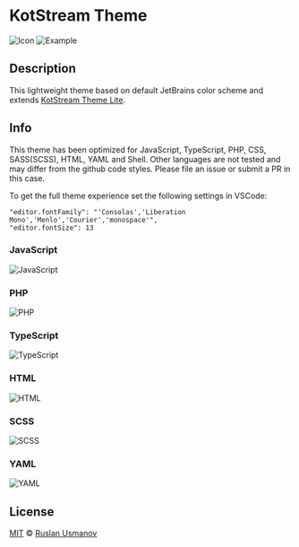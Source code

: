 # KotStream Theme

![Icon](https://raw.githubusercontent.com/owlruslan/kot-stream-theme-vscode/master/icon.png "Icon")
![Example](https://raw.githubusercontent.com/owlruslan/kot-stream-theme-vscode/master/example.png "Example")

## Description
This lightweight theme based on default JetBrains color scheme and extends 
[KotStream Theme Lite](https://github.com/owlruslan/kot-stream-theme-lite-vscode).

## Info
This theme has been optimized for JavaScript, TypeScript, PHP, CSS, SASS(SCSS), HTML, YAML and Shell. Other languages are not tested and may differ from the github code styles. Please file an issue or submit a PR in this case.

To get the full theme experience set the following settings in VSCode:     
```
"editor.fontFamily": "'Consolas','Liberation Mono','Menlo','Courier','monospace'",
"editor.fontSize": 13
```

### JavaScript
![JavaScript](https://raw.githubusercontent.com/owlruslan/kot-stream-theme-vscode/master/javascript.png "JavaScript")

### PHP
![PHP](https://raw.githubusercontent.com/owlruslan/kot-stream-theme-vscode/master/php.png "PHP")

### TypeScript
![TypeScript](https://raw.githubusercontent.com/owlruslan/kot-stream-theme-vscode/master/typescript.png "TypeScript")

### HTML
![HTML](https://raw.githubusercontent.com/owlruslan/kot-stream-theme-vscode/master/html.png "HTML")

### SCSS
![SCSS](https://raw.githubusercontent.com/owlruslan/kot-stream-theme-vscode/master/scss.png "SCSS")

### YAML
![YAML](https://raw.githubusercontent.com/owlruslan/kot-stream-theme-vscode/master/yaml.png "YAML")

## License
[MIT](LICENSE) © [Ruslan Usmanov](https://github.com/owlruslan)
